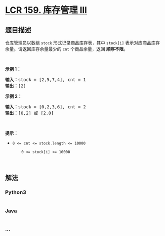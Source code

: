 # [LCR 159. 库存管理 III](https://leetcode.cn/problems/zui-xiao-de-kge-shu-lcof)



## 题目描述

<!-- 这里写题目描述 -->

<p>仓库管理员以数组 <code>stock</code> 形式记录商品库存表，其中 <code>stock[i]</code> 表示对应商品库存余量。请返回库存余量最少的 <code>cnt</code> 个商品余量，返回&nbsp;<strong>顺序不限</strong>。</p>

<p>&nbsp;</p>

<p><strong>示例 1：</strong></p>

<pre>
<strong>输入：</strong>stock = [2,5,7,4], cnt = 1
<strong>输出：</strong>[2]
</pre>

<p><strong>示例 2：</strong></p>

<pre>
<strong>输入：</strong>stock = [0,2,3,6], cnt = 2
<strong>输出：</strong>[0,2] 或 [2,0]</pre>

<p>&nbsp;</p>

<p><strong>提示：</strong></p>

<ul>
	<li><code>0 &lt;= cnt &lt;= stock.length &lt;= 10000<br />
	0 &lt;= stock[i] &lt;= 10000</code></li>
</ul>

<p>&nbsp;</p>


## 解法

<!-- 这里可写通用的实现逻辑 -->

<!-- tabs:start -->

### **Python3**

<!-- 这里可写当前语言的特殊实现逻辑 -->

```python

```

### **Java**

<!-- 这里可写当前语言的特殊实现逻辑 -->

```java

```

### **...**

```

```

<!-- tabs:end -->
